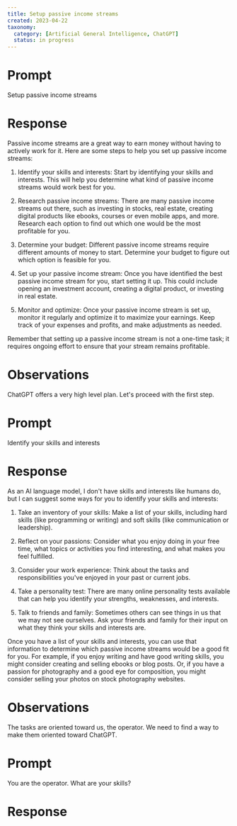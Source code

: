 ```yaml
---
title: Setup passive income streams
created: 2023-04-22
taxonomy:
  category: [Artificial General Intelligence, ChatGPT]
  status: in progress
---
```


# Prompt

Setup passive income streams

# Response

Passive income streams are a great way to earn money without having to actively work for it. Here are some steps to help you set up passive income streams:

1. Identify your skills and interests: Start by identifying your skills and interests. This will help you determine what kind of passive income streams would work best for you.

2. Research passive income streams: There are many passive income streams out there, such as investing in stocks, real estate, creating digital products like ebooks, courses or even mobile apps, and more. Research each option to find out which one would be the most profitable for you.

3. Determine your budget: Different passive income streams require different amounts of money to start. Determine your budget to figure out which option is feasible for you.

4. Set up your passive income stream: Once you have identified the best passive income stream for you, start setting it up. This could include opening an investment account, creating a digital product, or investing in real estate.

5. Monitor and optimize: Once your passive income stream is set up, monitor it regularly and optimize it to maximize your earnings. Keep track of your expenses and profits, and make adjustments as needed.

Remember that setting up a passive income stream is not a one-time task; it requires ongoing effort to ensure that your stream remains profitable.

# Observations

ChatGPT offers a very high level plan. Let's proceed with the first step.

# Prompt

Identify your skills and interests

# Response

As an AI language model, I don't have skills and interests like humans do, but I can suggest some ways for you to identify your skills and interests:

1. Take an inventory of your skills: Make a list of your skills, including hard skills (like programming or writing) and soft skills (like communication or leadership).

2. Reflect on your passions: Consider what you enjoy doing in your free time, what topics or activities you find interesting, and what makes you feel fulfilled.

3. Consider your work experience: Think about the tasks and responsibilities you've enjoyed in your past or current jobs.

4. Take a personality test: There are many online personality tests available that can help you identify your strengths, weaknesses, and interests.

5. Talk to friends and family: Sometimes others can see things in us that we may not see ourselves. Ask your friends and family for their input on what they think your skills and interests are.

Once you have a list of your skills and interests, you can use that information to determine which passive income streams would be a good fit for you. For example, if you enjoy writing and have good writing skills, you might consider creating and selling ebooks or blog posts. Or, if you have a passion for photography and a good eye for composition, you might consider selling your photos on stock photography websites.

# Observations

The tasks are oriented toward us, the operator. We need to find a way to make them oriented toward ChatGPT.

# Prompt

You are the operator. What are your skills?

# Response
